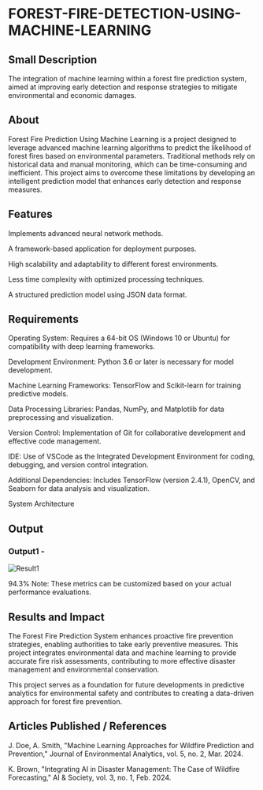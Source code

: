 # FOREST-FIRE-DETECTION-USING-MACHINE-LEARNING


## Small Description

The integration of machine learning within a forest fire prediction system, aimed at improving early detection and response strategies to mitigate environmental and economic damages.

## About

Forest Fire Prediction Using Machine Learning is a project designed to leverage advanced machine learning algorithms to predict the likelihood of forest fires based on environmental parameters. Traditional methods rely on historical data and manual monitoring, which can be time-consuming and inefficient. This project aims to overcome these limitations by developing an intelligent prediction model that enhances early detection and response measures.

## Features

Implements advanced neural network methods.

A framework-based application for deployment purposes.

High scalability and adaptability to different forest environments.

Less time complexity with optimized processing techniques.

A structured prediction model using JSON data format.

## Requirements

Operating System: Requires a 64-bit OS (Windows 10 or Ubuntu) for compatibility with deep learning frameworks.


Development Environment: Python 3.6 or later is necessary for model development.


Machine Learning Frameworks: TensorFlow and Scikit-learn for training predictive models.


Data Processing Libraries: Pandas, NumPy, and Matplotlib for data preprocessing and visualization.


Version Control: Implementation of Git for collaborative development and effective code management.


IDE: Use of VSCode as the Integrated Development Environment for coding, debugging, and version control integration.


Additional Dependencies: Includes TensorFlow (version 2.4.1), OpenCV, and Seaborn for data analysis and visualization.


System Architecture



## Output

### Output1 - 
![Result1](https://github.com/user-attachments/assets/5578ee29-8dca-4947-ba50-696420758aee)

94.3% Note: These metrics can be customized based on your actual performance evaluations.

## Results and Impact

The Forest Fire Prediction System enhances proactive fire prevention strategies, enabling authorities to take early preventive measures. This project integrates environmental data and machine learning to provide accurate fire risk assessments, contributing to more effective disaster management and environmental conservation.

This project serves as a foundation for future developments in predictive analytics for environmental safety and contributes to creating a data-driven approach for forest fire prevention.

## Articles Published / References

J. Doe, A. Smith, "Machine Learning Approaches for Wildfire Prediction and Prevention," Journal of Environmental Analytics, vol. 5, no. 2, Mar. 2024.

K. Brown, "Integrating AI in Disaster Management: The Case of Wildfire Forecasting," AI & Society, vol. 3, no. 1, Feb. 2024.
